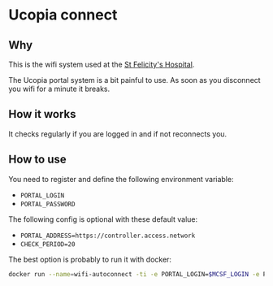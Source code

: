 # Ucopia connect
## Why
This is the wifi system used at the [St Felicity's Hospital](https://www.maternite-catholique-sainte-felicite.fr/).

The Ucopia portal system is a bit painful to use. As soon as you disconnect you wifi
for a minute it breaks.

## How it works
It checks regularly if you are logged in and if not reconnects you.

## How to use
You need to register and define the following environment variable:
- `PORTAL_LOGIN`
- `PORTAL_PASSWORD`

The following config is optional with these default value:
- `PORTAL_ADDRESS=https://controller.access.network`
- `CHECK_PERIOD=20`

The best option is probably to run it with docker:
```bash
docker run --name=wifi-autoconnect -ti -e PORTAL_LOGIN=$MCSF_LOGIN -e PORTAL_PASSWORD=$MCSF_PASSWORD --restart=always fclairamb/ucopia-connect
```
